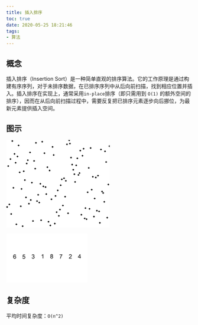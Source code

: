 ```yaml
---
title: 插入排序
toc: true
date: 2020-05-25 18:21:46
tags:
- 算法
---
```


## 概念

插入排序（Insertion Sort）是一种简单直观的排序算法。它的工作原理是通过构建有序序列，对于未排序数据，在已排序序列中从后向前扫描，找到相应位置并插入。插入排序在实现上，通常采用`in-place`排序（即只需用到 `O(1)` 的额外空间的排序），因而在从后向前扫描过程中，需要反复把已排序元素逐步向后挪位，为最新元素提供插入空间。

## 图示

![插入排序算法](./img/Insertion_sort_animation.gif)

![插入排序实例](./img/Insertion-sort-example.gif)

## 复杂度

平均时间复杂度：`O(n^2)`
